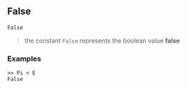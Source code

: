 ## False

```
False
``` 

> the constant `False` represents the boolean value **false**

### Examples
```  
>> Pi < E
False
```